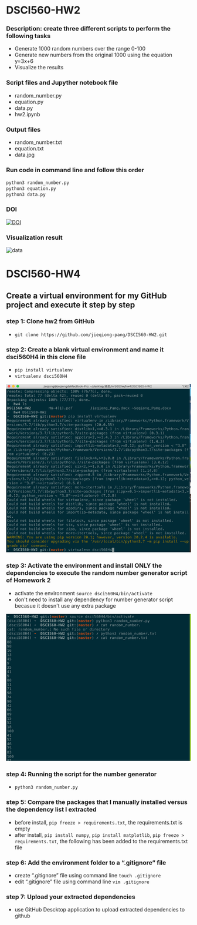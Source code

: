 # DSCI560-HW2

### Description: create three different scripts to perform the following tasks
- Generate 1000 random numbers over the range 0-100 
- Generate new numbers from the original 1000 using the equation y=3x+6 
- Visualize the results 

### Script files and Jupyther notebook file
- random_number.py
- equation.py 
- data.py
- hw2.ipynb

### Output files
- random_number.txt
- equation.txt
- data.jpg

### Run code in command line and follow this order
``` 
python3 random_number.py
python3 equation.py 
python3 data.py
```

### DOI
[![DOI](https://zenodo.org/badge/296792546.svg)](https://zenodo.org/badge/latestdoi/296792546)

### Visualization result
![data](https://user-images.githubusercontent.com/56018075/94214214-c9efc800-fe8d-11ea-9611-30e2515a2383.jpg)


# DSCI560-HW4

## Create a virtual environment for my GitHub project and execute it step by step

### step 1: Clone hw2 from GitHub
- `git clone https://github.com/jieqiong-pang/DSCI560-HW2.git`

### step 2: Create a blank virtual environment and name it dsci560H4 in this clone file
- `pip install virtualenv`
- `virtualenv dsci560H4`

![data](https://github.com/jieqiong-pang/DSCI560-HW2/blob/master/Picture1.png)

### step 3: Activate the environment and install ONLY the dependencies to execute the random number generator script of Homework 2
- activate the environment `source dsci560H4/bin/activate`
- don't need to install any dependency for number generator script becasue it doesn't use any extra package

![data](https://github.com/jieqiong-pang/DSCI560-HW2/blob/master/Picture2.png)

### step 4: Running the script for the number generator
- `python3 random_number.py`

### step 5: Compare the packages that I manually installed versus the dependency list I extracted
- before install, `pip freeze > requirements.txt`, the requirements.txt is empty
- after install, `pip install numpy`, `pip install matplotlib`, `pip freeze > requirements.txt`, the following has been added to the requirements.txt file

### step 6: Add the environment folder to a “.gitignore” file 
- create “.gitignore” file using command line `touch .gitignore`
- edit “.gitignore” file using command line `vim .gitignore`

### step 7: Upload your extracted dependencies 
- use GitHub Descktop application to upload extracted dependencies to github
